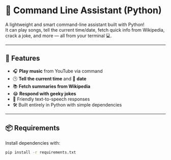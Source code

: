 # 🧠 Command Line Assistant (Python)

A lightweight and smart command-line assistant built with Python!  
It can play songs, tell the current time/date, fetch quick info from Wikipedia, crack a joke, and more — all from your terminal 💻.

---

## 🚀 Features

- 🎧 **Play music** from YouTube via command
- 🕒 **Tell the current time** and 📅 **date**
- 📚 **Fetch summaries from Wikipedia**
- 😂 **Respond with geeky jokes**
- 💬 Friendly text-to-speech responses
- 🛠️ Built entirely in Python with simple dependencies

---

## 📦 Requirements

Install dependencies with:

```bash
pip install -r requirements.txt
